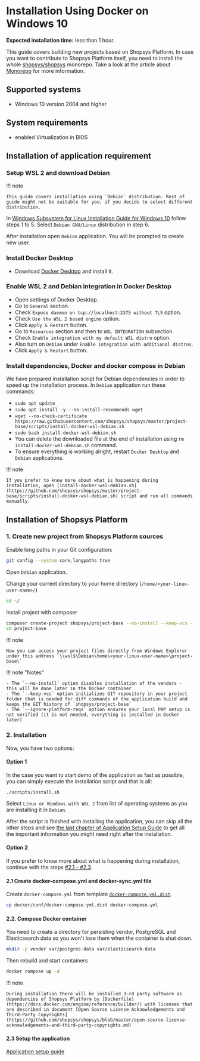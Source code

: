 # Installation Using Docker on Windows 10

**Expected installation time:** less than 1 hour.

This guide covers building new projects based on Shopsys Platform.
In case you want to contribute to Shopsys Platform itself, you need to install the whole [shopsys/shopsys](https://github.com/shopsys/shopsys) monorepo.
Take a look at the article about [Monorepo](../introduction/monorepo.md) for more information.

## Supported systems

-   Windows 10 version 2004 and higher

## System requirements

-   enabled Virtualization in BIOS

## Installation of application requirement

### Setup WSL 2 and download Debian

!!! note

    This guide covers installation using `Debian` distribution. Rest of guide might not be suitable for you, if you decide to select different distribution.

In [Windows Subsystem for Linux Installation Guide for Windows 10](https://docs.microsoft.com/en-us/windows/wsl/install-win10#manual-installation-steps) follow steps 1 to 5.
Select `Debian GNU/Linux` distribution in step 6.

After installation open `Debian` application.
You will be prompted to create new user.

### Install Docker Desktop

-   Download [Docker Desktop](https://docs.docker.com/docker-for-windows/install/) and install it.

### Enable WSL 2 and Debian integration in Docker Desktop

-   Open settings of Docker Desktop.
-   Go to `General` section.
-   Check `Expose daemon on tcp://localhost:2375 without TLS` option.
-   Check `Use the WSL 2 based engine` option.
-   Click `Apply & Restart` button.
-   Go to `Resources` section and then to `WSL INTEGRATION` subsection.
-   Check `Enable integration with my default WSL distro` option.
-   Also turn on `Debian` under `Enable integration with additional distros`.
-   Click `Apply & Restart` button.

### Install dependencies, Docker and docker compose in Debian

We have prepared installation script for Debian dependencies in order to speed up the installation process.
In `Debian` application run these commands:

-   `sudo apt update`
-   `sudo apt install -y --no-install-recommends wget`
-   `wget --no-check-certificate https://raw.githubusercontent.com/shopsys/shopsys/master/project-base/scripts/install-docker-wsl-debian.sh`
-   `sudo bash install-docker-wsl-debian.sh`
-   You can delete the downloaded file at the end of installation using `rm install-docker-wsl-debian.sh` command.
-   To ensure everything is working alright, restart `Docker Desktop` and `Debian` applications.

!!! note

    If you prefer to know more about what is happening during installation, open [install-docker-wsl-debian.sh](https://github.com/shopsys/shopsys/master/project-base/scripts/install-docker-wsl-debian.sh) script and run all commands manually.

## Installation of Shopsys Platform

### 1. Create new project from Shopsys Platform sources

Enable long paths in your Git configuration:

```bash
git config --system core.longpaths true
```

Open `Debian` application.

Change your current directory to your home directory (`/home/<your-linux-user-name>/`)

```sh
cd ~/
```

Install project with composer

```sh
composer create-project shopsys/project-base --no-install --keep-vcs --ignore-platform-reqs
cd project-base
```

!!! note

    Now you can access your project files directly from Windows Explorer under this address `\\wsl$\Debian\home\<your-linux-user-name>\project-base\`

!!! note "Notes"

    - The `--no-install` option disables installation of the vendors - this will be done later in the Docker container
    - The `--keep-vcs` option initializes GIT repository in your project folder that is needed for diff commands of the application build and keeps the GIT history of `shopsys/project-base`
    - The `--ignore-platform-reqs` option ensures your local PHP setup is not verified (it is not needed, everything is installed in Docker later)

### 2. Installation

Now, you have two options:

#### Option 1

In the case you want to start demo of the application as fast as possible, you can simply execute the installation script and that is all:

```
./scripts/install.sh
```

Select `Linux or Windows with WSL 2` from list of operating systems as you are installing it in `Debian`.

After the script is finished with installing the application, you can skip all the other steps and see [the last chapter of Application Setup Guide](./installation-using-docker-application-setup.md#2-see-it-in-your-browser) to get all the important information you might need right after the installation.

#### Option 2

If you prefer to know more about what is happening during installation, continue with the steps [#2.1 - #2.3](#21-create-docker-composeyml-and-docker-syncyml-file).

#### 2.1 Create docker-compose.yml and docker-sync.yml file

Create `docker-compose.yml` from template [`docker-compose.yml.dist`](https://github.com/shopsys/shopsys/blob/master/project-base/docker/conf/docker-compose.yml.dist).

```sh
cp docker/conf/docker-compose.yml.dist docker-compose.yml
```

#### 2.2. Compose Docker container

You need to create a directory for persisting vendor, PostgreSQL and Elasticsearch data so you won't lose them when the container is shut down.

```sh
mkdir -p vendor var/postgres-data var/elasticsearch-data
```

Then rebuild and start containers

```sh
docker compose up -d
```

!!! note

    During installation there will be installed 3-rd party software as dependencies of Shopsys Platform by [Dockerfile](https://docs.docker.com/engine/reference/builder/) with licenses that are described in document [Open Source License Acknowledgements and Third-Party Copyrights](https://github.com/shopsys/shopsys/blob/master/open-source-license-acknowledgements-and-third-party-copyrights.md)

#### 2.3 Setup the application

[Application setup guide](installation-using-docker-application-setup.md)
